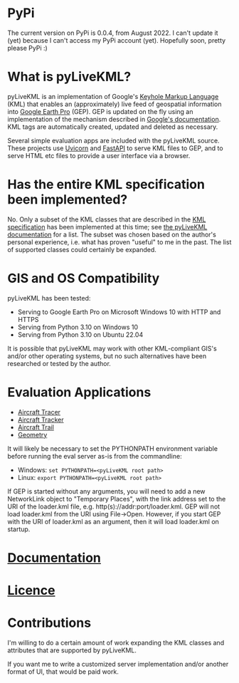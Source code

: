 # PyPi

The current version on PyPi is 0.0.4, from August 2022.  I can't update it (yet) because I can't access my PyPi account (yet).  Hopefully soon, pretty please PyPi :)

# What is pyLiveKML?

pyLiveKML is an implementation of Google's 
[Keyhole Markup Language](https://developers.google.com/kml/documentation/kmlreference) (KML) that enables an 
(approximately) live feed of geospatial information into [Google Earth Pro](https://www.google.com/earth/versions/) 
(GEP). GEP is updated on the fly using an implementation of the mechanism described in 
[Google's documentation](https://developers.google.com/kml/documentation/updates). KML tags are automatically created, updated and deleted as necessary.

Several simple evaluation apps are included with the pyLiveKML source.  These projects use [Uvicorn](https://www.uvicorn.org/) and [FastAPI](https://fastapi.tiangolo.com/) to serve KML files to GEP, and to serve HTML etc files to provide a user interface via a browser.

# Has the entire KML specification been implemented?

No. Only a subset of the KML classes that are described in the 
[KML specification](https://developers.google.com/kml/documentation/kmlreference) has been implemented at this time; 
see [the pyLiveKML documentation](src/docs/build/html/index.html) for a list.  The subset was chosen based on the 
author's personal experience, i.e. what has proven "useful" to me in the past. The list of supported classes could 
certainly be expanded.

# GIS and OS Compatibility

pyLiveKML has been tested:
* Serving to Google Earth Pro on Microsoft Windows 10 with HTTP and HTTPS
* Serving from Python 3.10 on Windows 10
* Serving from Python 3.10 on Ubuntu 22.04

It is possible that pyLiveKML may work with other KML-compliant GIS's and/or other operating systems, but no such alternatives have been researched or tested by the author.

# Evaluation Applications

* [Aircraft Tracer](evals/apps/aircraft_tracer/README.md)
* [Aircraft Tracker](evals/apps/aircraft_tracker/README.md)
* [Aircraft Trail](evals/apps/aircraft_trail/README.md)
* [Geometry](evals/apps/geometry/README.md)

It will likely be necessary to set the PYTHONPATH environment variable before running the eval server as-is from the commandline:

* Windows: `set PYTHONPATH=<pyLiveKML root path>`
* Linux: `export PYTHONPATH=<pyLiveKML root path>`

If GEP is started without any arguments, you will need to add a new NetworkLink object to "Temporary Places", with the link address set to the URI of the loader.kml file, e.g. http(s)://addr:port/loader.kml. GEP will not load loader.kml from the URI using File->Open.  However, if you start GEP with the URI of loader.kml as an argument, then it will load loader.kml on startup.

# [Documentation](src/docs/build/html/index.html)

# [Licence](LICENCE)

# Contributions

I'm willing to do a certain amount of work expanding the KML classes and attributes that are supported by pyLiveKML.

If you want me to write a customized server implementation and/or another format of UI, that would be paid work.
